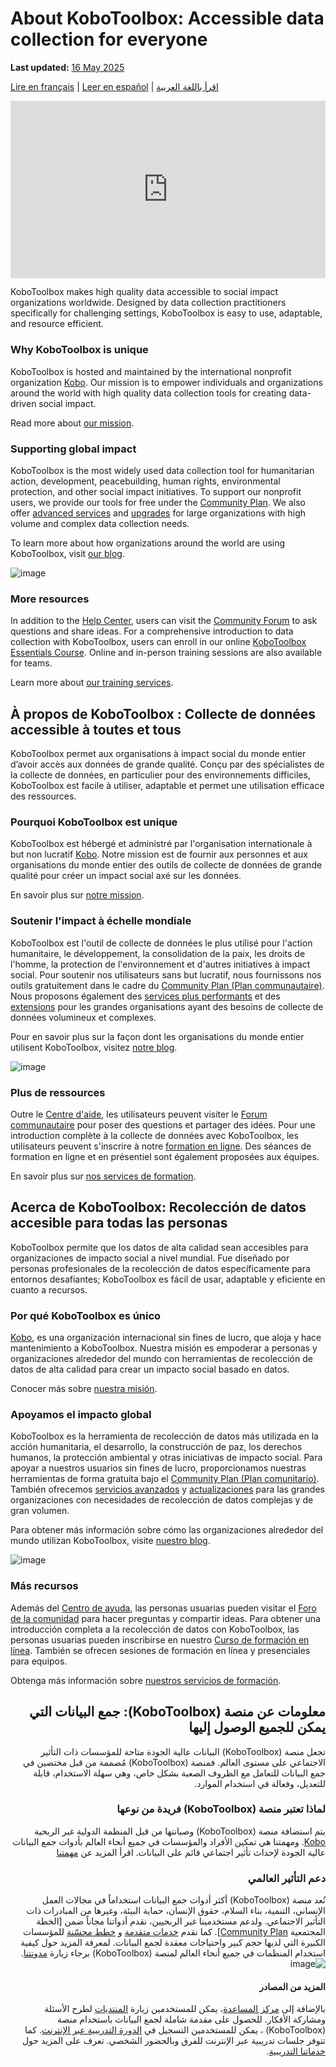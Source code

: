 # About KoboToolbox: Accessible data collection for everyone
**Last updated:** <a href="https://github.com/kobotoolbox/docs/blob/6ff9eaf67b48384af5d27d35b60db346a1b234ff/source/about_kobotoolbox.md" class="reference">16 May 2025</a>

[Lire en français](#a-propos-de-kobotoolbox-collecte-de-donnees-accessible-a-toutes-et-tous) | [Leer en español](#acerca-de-kobotoolbox-recoleccion-de-datos-accesible-para-todas-las-personas) | [اقرأ باللغة العربية](#ar)

<iframe src="https://www.youtube.com/embed/oKtMmBAlHho?si=OqS7-rewYMf-Rrw2" style="width: 100%; aspect-ratio: 16 / 9; height: auto; border: 0;" title="YouTube video player" frameborder="0" allow="accelerometer; autoplay; clipboard-write; encrypted-media; gyroscope; picture-in-picture; web-share" allowfullscreen></iframe>

KoboToolbox makes high quality data accessible to social impact organizations worldwide. Designed by data collection practitioners specifically for challenging settings, KoboToolbox is easy to use, adaptable, and resource efficient.

### Why KoboToolbox is unique

KoboToolbox is hosted and maintained by the international nonprofit organization [Kobo](https://www.kobotoolbox.org/about-us/the-organization/). Our mission is to empower individuals and organizations around the world with high quality data collection tools for creating data-driven social impact.

Read more about [our mission](https://www.kobotoolbox.org/about-us/our-mission/).

### Supporting global impact

KoboToolbox is the most widely used data collection tool for humanitarian action, development, peacebuilding, human rights, environmental protection, and other social impact initiatives. To support our nonprofit users, we provide our tools for free under the [Community Plan](https://www.kobotoolbox.org/pricing/#free). We also offer [advanced services](https://www.kobotoolbox.org/services/) and [upgrades](https://www.kobotoolbox.org/pricing/) for large organizations with high volume and complex data collection needs.

To learn more about how organizations around the world are using KoboToolbox, visit [our blog](https://www.kobotoolbox.org/blog/).

![image](images/about_kobotoolbox/usermap.png)

### More resources

In addition to the [Help Center](https://support.kobotoolbox.org/), users can visit the [Community Forum](https://community.kobotoolbox.org/) to ask questions and share ideas. For a comprehensive introduction to data collection with KoboToolbox, users can enroll in our online [KoboToolbox Essentials Course](https://academy.kobotoolbox.org/courses/essentials). Online and in-person training sessions are also available for teams.

Learn more about [our training services](https://www.kobotoolbox.org/services/training/).

## À propos de KoboToolbox : Collecte de données accessible à toutes et tous

KoboToolbox permet aux organisations à impact social du monde entier d’avoir accès aux données de grande qualité. Conçu par des spécialistes de la collecte de données, en particulier pour des environnements difficiles, KoboToolbox est facile à utiliser, adaptable et permet une utilisation efficace des ressources.

### Pourquoi KoboToolbox est unique

KoboToolbox est hébergé et administré par l'organisation internationale à but non lucratif [Kobo](https://www.kobotoolbox.org/about-us/the-organization/). Notre mission est de fournir aux personnes et aux organisations du monde entier des outils de collecte de données de grande qualité pour créer un impact social axé sur les données.

En savoir plus sur [notre mission](https://www.kobotoolbox.org/about-us/our-mission/).

### Soutenir l'impact à échelle mondiale

KoboToolbox est l'outil de collecte de données le plus utilisé pour l'action humanitaire, le développement, la consolidation de la paix, les droits de l'homme, la protection de l'environnement et d'autres initiatives à impact social. Pour soutenir nos utilisateurs sans but lucratif, nous fournissons nos outils gratuitement dans le cadre du [Community Plan (Plan communautaire)](https://www.kobotoolbox.org/pricing/#free). Nous proposons également des [services plus performants](https://www.kobotoolbox.org/services/) et des [extensions](https://www.kobotoolbox.org/pricing/) pour les grandes organisations ayant des besoins de collecte de données volumineux et complexes.

Pour en savoir plus sur la façon dont les organisations du monde entier utilisent KoboToolbox, visitez [notre blog](https://www.kobotoolbox.org/blog/).

![image](images/about_kobotoolbox/usermap.png)

### Plus de ressources

Outre le [Centre d'aide](https://support.kobotoolbox.org/), les utilisateurs peuvent visiter le [Forum communautaire](https://community.kobotoolbox.org/) pour poser des questions et partager des idées. Pour une introduction complète à la collecte de données avec KoboToolbox, les utilisateurs peuvent s'inscrire à notre [formation en ligne](https://academy.kobotoolbox.org/courses/initiation). Des séances de formation en ligne et en présentiel sont également proposées aux équipes.

En savoir plus sur [nos services de formation](https://www.kobotoolbox.org/services/training/).

## Acerca de KoboToolbox: Recolección de datos accesible para todas las personas

KoboToolbox permite que los datos de alta calidad sean accesibles para organizaciones de impacto social a nivel mundial. Fue diseñado por personas profesionales de la recolección de datos específicamente para entornos desafiantes; KoboToolbox es fácil de usar, adaptable y eficiente en cuanto a recursos.

### Por qué KoboToolbox es único
[Kobo](https://www.kobotoolbox.org/about-us/the-organization/), es una organización internacional sin fines de lucro, que aloja y hace mantenimiento a KoboToolbox. Nuestra misión es empoderar a personas y organizaciones alrededor del mundo con herramientas de recolección de datos de alta calidad para crear un impacto social basado en datos.

Conocer más sobre [nuestra misión](https://www.kobotoolbox.org/about-us/our-mission/).

### Apoyamos el impacto global

KoboToolbox es la herramienta de recolección de datos más utilizada en la acción humanitaria, el desarrollo, la construcción de paz, los derechos humanos, la protección ambiental y otras iniciativas de impacto social. Para apoyar a nuestros usuarios sin fines de lucro, proporcionamos nuestras herramientas de forma gratuita bajo el [Community Plan (Plan comunitario)](https://www.kobotoolbox.org/pricing/#free). También ofrecemos [servicios avanzados](https://www.kobotoolbox.org/services/) y [actualizaciones](https://www.kobotoolbox.org/pricing/) para las grandes organizaciones con necesidades de recolección de datos complejas y de gran volumen.

Para obtener más información sobre cómo las organizaciones alrededor del mundo utilizan KoboToolbox, visite [nuestro blog](https://www.kobotoolbox.org/blog/).

![image](images/about_kobotoolbox/usermap.png)

### Más recursos

Además del [Centro de ayuda](https://support.kobotoolbox.org/), las personas usuarias pueden visitar el [Foro de la comunidad](https://community.kobotoolbox.org/) para hacer preguntas y compartir ideas. Para obtener una introducción completa a la recolección de datos con KoboToolbox, las personas usuarias pueden inscribirse en nuestro [Curso de formación en línea](https://academy.kobotoolbox.org/courses/essentials). También se ofrecen sesiones de formación en línea y presenciales para equipos.

Obtenga más información sobre [nuestros servicios de formación](https://www.kobotoolbox.org/services/training/).

<section dir="rtl">

<h2 id="ar">معلومات عن منصة (KoboToolbox): جمع البيانات التي يمكن للجميع الوصول إليها</h2>

تجعل منصة (KoboToolbox) البيانات عالية الجودة متاحة للمؤسسات ذات التأثير الاجتماعي على مستوى العالم. فمنصة (KoboToolbox) مُصممة من قبل مختصين في جمع البيانات للتعامل مع الظروف الصعبة بشكل خاص، وهي سهلة الاستخدام، قابلة للتعديل، وفعالة في استخدام الموارد.


<h3>لماذا تعتبر منصة (KoboToolbox) فريدة من نوعها</h3>

يتم استضافة منصة (KoboToolbox) وصيانتها من قبل المنظمة الدولية غير الربحية [Kobo](https://www.kobotoolbox.org/about-us/the-organization). ومهمتنا هي تمكين الأفراد والمؤسسات في جميع أنحاء العالم بأدوات جمع البيانات عالية الجودة لإحداث تأثير اجتماعي قائم على البيانات.
اقرأ المزيد عن [مهمتنا](https://www.kobotoolbox.org/about-us/our-mission)

<h3>دعم التأثير العالمي</h3>

تُعد منصة (KoboToolbox) أكثر أدوات جمع البيانات استخداماً في مجالات العمل الإنساني، التنمية، بناء السلام، حقوق الإنسان، حماية البيئة، وغيرها من المبادرات ذات التأثير الاجتماعي. ولدعم مستخدمينا غير الربحيين، نقدم أدواتنا مجاناً ضمن
[الخطة المجتمعية [Community Plan](https://www.kobotoolbox.org/pricing/#free)]. كما نقدم [خدمات متقدمة](https://www.kobotoolbox.org/services/) و [خطط محسّنة](https://www.kobotoolbox.org/pricing/) للمؤسسات الكبيرة التي لديها حجم كبير واحتياجات معقدة لجمع البيانات.
لمعرفة المزيد حول كيفية استخدام المنظمات في جميع أنحاء العالم لمنصة (KoboToolbox) برجاء زيارة [مدونتنا](https://www.kobotoolbox.org/blog/).
![image](images/about_kobotoolbox/usermap.png)
<h4>المزيد من المصادر</h4>

بالإضافة إلى [مركز المساعدة](https://support.kobotoolbox.org/)، يمكن للمستخدمين زيارة [المنتديات](https://community.kobotoolbox.org/) لطرح الأسئلة ومشاركة الأفكار. للحصول على مقدمة شاملة لجمع البيانات باستخدام منصة (KoboToolbox) ، يمكن للمستخدمين التسجيل في [الدورة التدريبية عبر الإنترنت](https://academy.kobotoolbox.org/courses/essentials). كما تتوفر جلسات تدريبية عبر الإنترنت للفرق وبالحضور الشخصي.
تعرف على المزيد حول [خدماتنا التدريبية](https://www.kobotoolbox.org/services/training/).

</section>
